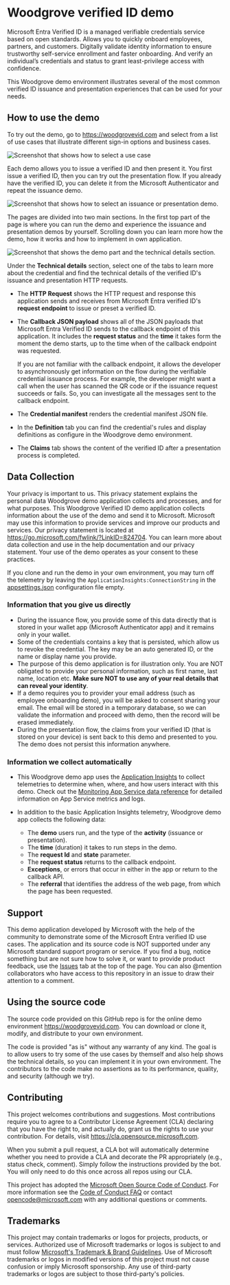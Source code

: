 # Woodgrove verified ID demo

Microsoft Entra Verified ID is a managed verifiable credentials service based on open standards. Allows you to quickly onboard employees, partners, and customers. Digitally validate identity information to ensure trustworthy self-service enrollment and faster onboarding. And verify an individual’s credentials and status to grant least-privilege access with confidence.

This Woodgrove demo environment illustrates several of the most common verified ID issuance and presentation experiences that can be used for your needs.

## How to use the demo

To try out the demo, go to <https://woodgrovevid.com> and select from a list of use cases that illustrate different sign-in options and business cases.

![Screenshot that shows how to select a use case](./wwwroot/images/help/Select_use_case.png)

Each demo allows you to issue a verified ID and then present it. You first issue a verified ID, then you can try out the presentation flow. If you already have the verified ID, you can delete it from the Microsoft Authenticator and repeat the issuance demo.

![Screenshot that shows how to select an issuance or presentation demo.](./wwwroot/images/help/Issue_and_present.png)

The pages are divided into two main sections. In the first top part of the page is where you can run the demo and experience the issuance and presentation demos by yourself. Scrolling down you can learn more how the demo, how it works and how to implement in own application. 

![Screenshot that shows the demo part and the technical details section.](./wwwroot/images/help/Issue_and_present.png)

Under the **Technical details** section, select one of the tabs to learn more about the credential and find the technical details of the verified ID's issuance and presentation HTTP requests.

- The **HTTP Request** shows the HTTP request and response this application sends and receives from Microsoft Entra verified ID's **request endpoint** to issue or preset a verified ID.

- The **Callback JSON payload** shows all of the JSON payloads that Microsoft Entra Verified ID sends to the callback endpoint of this application. It includes the **request status** and the **time** it takes form the moment the demo starts, up to the time when of the callback endpoint was requested. 
    
    If you are not familiar with the callback endpoint, it allows the developer to asynchronously get information on the flow during the verifiable credential issuance process. For example, the developer might want a call when the user has scanned the QR code or if the issuance request succeeds or fails. So, you can investigate all the messages sent to the callback endpoint.

- The **Credential manifest** renders the credential manifest JSON file.

- In the **Definition** tab you can find the credential's rules and display definitions as configure in the Woodgrove demo environment.

- The **Claims** tab shows the content of the verified ID after a presentation process is completed.

## Data Collection

Your privacy is important to us. This privacy statement explains the personal data Woodgrove demo application collects and processes, and for what purposes. This Woodgrove Verified ID demo application  collects information about the use of the demo and send it to Microsoft. Microsoft may use this information to provide services and improve our products and services. Our privacy statement is located at https://go.microsoft.com/fwlink/?LinkID=824704. You can learn more about data collection and use in the help documentation and our privacy statement. Your use of the demo operates as your consent to these practices.

If you clone and run the demo in your own environment, you may turn off the telemetry by leaving the `ApplicationInsights:ConnectionString` in the [appsettings.json](appsettings.json) configuration file empty. 

### Information that you give us directly 

- During the issuance flow, you provide some of this data directly that is stored in your wallet app (Microsoft Authenticator app) and it remains only in your wallet. 
- Some of the credentials contains a key that is persisted, which allow us to revoke the credential. The key may be an auto generated ID, or the name or display name you provide.
- The purpose of this demo application is for illustration only. You are NOT obligated to provide your personal information, such as first name, last name, location etc. **Make sure NOT to use any of your real details that can reveal your identity**. 
- If a demo requires you to provider your email address (such as employee onboarding demo), you will be asked to consent sharing your email. The email will be stored in a temporary database, so we can validate the information and proceed with demo, then the record will be erased immediately.
- During the presentation flow, the claims from your verified ID (that is stored on your device) is sent back to this demo and presented to you. The demo does not persist this information anywhere.

### Information we collect automatically

- This Woodgrove demo app uses the [Application Insights](https://learn.microsoft.com/azure/azure-monitor/app/app-insights-overview) to collect telemetries to determine when, where, and how users interact with this demo. Check out the [Monitoring App Service data reference](https://learn.microsoft.com/azure/app-service/monitor-app-service-reference) for detailed information on App Service metrics and logs.

- In addition to the basic Application Insights telemetry, Woodgrove demo app collects the following data:

    - The **demo** users run, and the type of the **activity** (issuance or presentation).
    - The **time** (duration) it takes to run steps in the demo.
    - The **request Id** and **state** parameter.
    - The **request status** returns to the callback endpoint.
    - **Exceptions**, or errors that occur in either in the app or return to the callback API.
    - The **referral** that identifies the address of the web page, from which the page has been requested.

## Support

This demo application developed by Microsoft with the help of the community to demonstrate some of the Microsoft Entra verified ID use cases. The application and its source code is NOT supported under any Microsoft standard support program or service. If you find a bug, notice something but are not sure how to solve it, or want to provide product feedback, use the [Issues](https://github.com/microsoft/woodgrove-vid/issues) tab at the top of the page. You can also @mention collaborators who have access to this repository in an issue to draw their attention to a comment. 

## Using the source code

The source code provided on this GitHub repo is for the online demo environment <https://woodgrovevid.com>. You can download or clone it, modify, and distribute to your own environment. 

The code is provided "as is" without any warranty of any kind. The goal is to allow users to try some of the use cases by themself and also help shows the technical details, so you can implement it in your own environment. The contributors to the code make no assertions as to its performance, quality, and security (although we try). 

## Contributing

This project welcomes contributions and suggestions.  Most contributions require you to agree to a
Contributor License Agreement (CLA) declaring that you have the right to, and actually do, grant us
the rights to use your contribution. For details, visit https://cla.opensource.microsoft.com.

When you submit a pull request, a CLA bot will automatically determine whether you need to provide
a CLA and decorate the PR appropriately (e.g., status check, comment). Simply follow the instructions
provided by the bot. You will only need to do this once across all repos using our CLA.

This project has adopted the [Microsoft Open Source Code of Conduct](https://opensource.microsoft.com/codeofconduct/).
For more information see the [Code of Conduct FAQ](https://opensource.microsoft.com/codeofconduct/faq/) or
contact [opencode@microsoft.com](mailto:opencode@microsoft.com) with any additional questions or comments.

## Trademarks

This project may contain trademarks or logos for projects, products, or services. Authorized use of Microsoft 
trademarks or logos is subject to and must follow 
[Microsoft's Trademark & Brand Guidelines](https://www.microsoft.com/en-us/legal/intellectualproperty/trademarks/usage/general).
Use of Microsoft trademarks or logos in modified versions of this project must not cause confusion or imply Microsoft sponsorship.
Any use of third-party trademarks or logos are subject to those third-party's policies.
